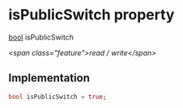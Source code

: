 


# isPublicSwitch property







[bool](https:api.flutter.dev/flutter/dart-core/bool-class.html) isPublicSwitch
  
_\<span class="feature"\>read / write\</span\>_






## Implementation

```dart
bool isPublicSwitch = true;
```







